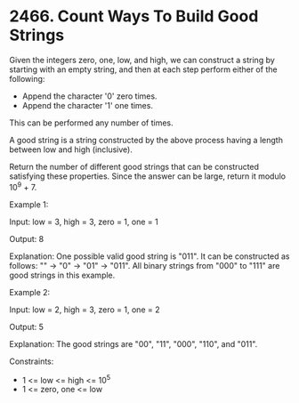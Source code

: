 # 2466. Count Ways To Build Good Strings

Given the integers zero, one, low, and high, we can construct a string by starting with an empty string, and then at each step perform either of the following:

* Append the character '0' zero times.
* Append the character '1' one times.

This can be performed any number of times.

A good string is a string constructed by the above process having a length between low and high (inclusive).

Return the number of different good strings that can be constructed satisfying these properties. Since the answer can be large, return it modulo 10<sup>9</sup> + 7.

Example 1:

Input: low = 3, high = 3, zero = 1, one = 1

Output: 8

Explanation:
One possible valid good string is "011".
It can be constructed as follows: "" -> "0" -> "01" -> "011".
All binary strings from "000" to "111" are good strings in this example.

Example 2:

Input: low = 2, high = 3, zero = 1, one = 2

Output: 5

Explanation: The good strings are "00", "11", "000", "110", and "011".


Constraints:

* 1 <= low <= high <= 10<sup>5</sup>
* 1 <= zero, one <= low

